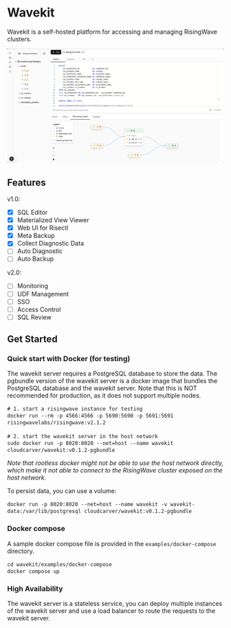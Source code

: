 # Wavekit

Wavekit is a self-hosted platform for accessing and managing RisingWave clusters. 

![Wavekit](assets/image.png)

## Features

v1.0:
- [x] SQL Editor
- [x] Materialized View Viewer
- [x] Web UI for Risectl
- [x] Meta Backup
- [x] Collect Diagnostic Data
- [ ] Auto Diagnostic
- [ ] Auto Backup

v2.0:
- [ ] Monitoring
- [ ] UDF Management
- [ ] SSO
- [ ] Access Control
- [ ] SQL Review

## Get Started

### Quick start with Docker (for testing)

The wavekit server requires a PostgreSQL database to store the data. The pgbundle version of the wavekit server is a docker image that bundles the PostgreSQL database and the wavekit server. Note that this is NOT recommended for production, as it does not support multiple nodes.

```shell
# 1. start a risingwave instance for testing
docker run --rm -p 4566:4566 -p 5690:5690 -p 5691:5691 risingwavelabs/risingwave:v2.1.2  

# 2. start the wavekit server in the host network 
sudo docker run -p 8020:8020 --net=host --name wavekit cloudcarver/wavekit:v0.1.2-pgbundle
```

*Note that rootless docker might not be able to use the host network directly, which make it not able to connect to the RisingWave cluster exposed on the host network.*

To persist data, you can use a volume:

```shell
docker run -p 8020:8020 --net=host --name wavekit -v wavekit-data:/var/lib/postgresql cloudcarver/wavekit:v0.1.2-pgbundle
```

### Docker compose

A sample docker compose file is provided in the `examples/docker-compose` directory.

```shell
cd wavekit/examples/docker-compose
docker compose up
```

### High Availability

The wavekit server is a stateless service, you can deploy multiple instances of the wavekit server and use a load balancer to route the requests to the wavekit server. 
